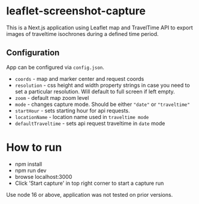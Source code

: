# leaflet-screenshot-capture

This is a Next.js application using Leaflet map and TravelTime API to export images of traveltime isochrones during a defined time period.

## Configuration

App can be configured via `config.json`.

- `coords` - map and marker center and request coords
- `resolution` - css height and width property strings in case you need to set a particular resolution. Will default to full screen if left empty.
- `zoom` - default map zoom level
- `mode` - changes capture mode. Should be either `"date"` or `"traveltime"`
- `startHour` - sets starting hour for api requests.
- `locationName` - location name used in `traveltime mode`
- `defaultTraveltime` - sets api request traveltime in `date` mode

# How to run

- npm install
- npm run dev
- browse localhost:3000
- Click 'Start capture' in top right corner to start a capture run

Use node 16 or above, application was not tested on prior versions.